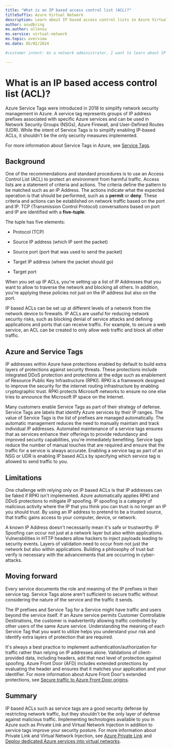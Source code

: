 ```yaml
---
title: "What is an IP based access control list (ACL)?"
titleSuffix: Azure Virtual Network
description: Learn about IP based access control lists in Azure Virtual Network.
author: asudbring
ms.author: allensu
ms.service: virtual-network
ms.topic: overview
ms.date: 05/02/2024

#customer intent: As a network administrator, I want to learn about IP based access control lists in Azure Virtual Network so that I can control network traffic to and from my resources.

---
```


# What is an IP based access control list (ACL)?

Azure Service Tags were introduced in 2018 to simplify network security management in Azure. A service tag represents groups of IP address prefixes associated with specific Azure services and can be used in Network Security Groups (NSGs), Azure Firewall, and User-Defined Routes (UDR). While the intent of Service Tags is to simplify enabling IP-based ACLs, it shouldn't be the only security measures implemented.

For more information about Service Tags in Azure, see [Service Tags](/azure/virtual-network/service-tags-overview).

## Background

One of the recommendations and standard procedures is to use an Access Control List (ACL) to protect an environment from harmful traffic. Access lists are a statement of criteria and actions. The criteria define the pattern to be matched such as an IP Address. The actions indicate what the expected operation is that should be performed, such as a **permit** or **deny**. These criteria and actions can be established on network traffic based on the port and IP. TCP (Transmission Control Protocol) conversations based on port and IP are identified with a **five-tuple**.

The tuple has five elements: 

* Protocol (TCP)

* Source IP address (which IP sent the packet) 

* Source port (port that was used to send the packet) 

* Target IP address (where the packet should go)

* Target port 

When you set up IP ACLs, you're setting up a list of IP Addresses that you want to allow to traverse the network and blocking all others. In addition, you're applying these policies not just on the IP address but also on the port.

IP based ACLs can be set up at different levels of a network from the network device to firewalls. IP ACLs are useful for reducing network security risks, such as blocking denial of service attacks and defining applications and ports that can receive traffic. For example, to secure a web service, an ACL can be created to only allow web traffic and block all other traffic.

## Azure and Service Tags

IP addresses within Azure have protections enabled by default to build extra layers of protections against security threats. These protections include integrated DDoS protection and protections at the edge such as enablement of Resource Public Key Infrastructure (RPKI). RPKI is a framework designed to improve the security for the internet routing infrastructure by enabling cryptographic trust. RPKI protects Microsoft networks to ensure no one else tries to announce the Microsoft IP space on the Internet.

Many customers enable Service Tags as part of their strategy of defense. Service Tags are labels that identify Azure services by their IP ranges. The value of Service Tags is the list of prefixes are managed automatically. The automatic management reduces the need to manually maintain and track individual IP addresses. Automated maintenance of a service tags ensures that as services enhance their offerings to provide redundancy and improved security capabilities, you're immediately benefiting. Service tags reduce the number of manual touches that are required and ensure that the traffic for a service is always accurate. Enabling a service tag as part of an NSG or UDR is enabling IP based ACLs by specifying which service tag is allowed to send traffic to you.

## Limitations

One challenge with relying only on IP based ACLs is that IP addresses can be faked if RPKI isn't implemented. Azure automatically applies RPKI and DDoS protections to mitigate IP spoofing. IP spoofing is a category of malicious activity where the IP that you think you can trust is no longer an IP you should trust. By using an IP address to pretend to be a trusted source, that traffic gains access to your computer, device, or network.

A known IP Address doesn't necessarily mean it's safe or trustworthy. IP Spoofing can occur not just at a network layer but also within applications. Vulnerabilities in HTTP headers allow hackers to inject payloads leading to security events. Layers of validation need to occur from not just the network but also within applications. Building a philosophy of trust but verify is necessary with the advancements that are occurring in cyber-attacks.

## Moving forward

Every service documents the role and meaning of the IP prefixes in their service tag. Service Tags alone aren't sufficient to secure traffic without considering the nature of the service and the traffic it sends.

The IP prefixes and Service Tag for a Service might have traffic and users beyond the service itself. If an Azure service permits Customer Controllable Destinations, the customer is inadvertently allowing traffic controlled by other users of the same Azure service. Understanding the meaning of each Service Tag that you want to utilize helps you understand your risk and identify extra layers of protection that are required.

It's always a best practice to implement authentication/authorization for traffic rather than relying on IP addresses alone. Validations of client-provided data, including headers, add that next level of protection against spoofing. Azure Front Door (AFD) includes extended protections by evaluating the header and ensures that it matches your application and your identifier. For more information about Azure Front Door's extended protections, see [Secure traffic to Azure Front Door origins](/azure/frontdoor/origin-security?tabs=app-service-functions&pivots=front-door-standard-premium).

## Summary

IP based ACLs such as service tags are a good security defense by restricting network traffic, but they shouldn't be the only layer of defense against malicious traffic. Implementing technologies available to you in Azure such as Private Link and Virtual Network Injection in addition to service tags improve your security posture. For more information about Private Link and Virtual Network Injection, see [Azure Private Link](/azure/private-link/private-link-overview) and [Deploy dedicated Azure services into virtual networks](/azure/virtual-network/virtual-network-for-azure-services).


